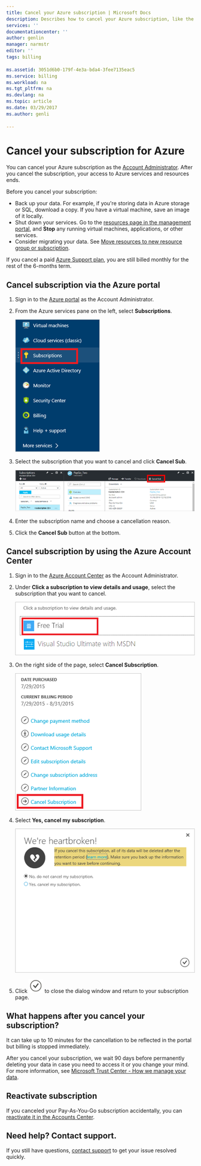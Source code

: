 ```yaml
---
title: Cancel your Azure subscription | Microsoft Docs
description: Describes how to cancel your Azure subscription, like the Free Trial subscription
services: ''
documentationcenter: ''
author: genlin
manager: narmstr
editor: ''
tags: billing

ms.assetid: 3051d6b0-179f-4e3a-bda4-3fee7135eac5
ms.service: billing
ms.workload: na
ms.tgt_pltfrm: na
ms.devlang: na
ms.topic: article
ms.date: 03/29/2017
ms.author: genli

---
```

# Cancel your subscription for Azure
You can cancel your Azure subscription as the [Account Administrator](billing-subscription-transfer.md#whoisaa). After you cancel the subscription, your access to Azure services and resources ends.

Before you cancel your subscription:

* Back up your data. For example, if you're storing data in Azure storage or SQL, download a copy. If you have a virtual machine, save an image of it locally.
* Shut down your services. Go to the [resources page in the management portal](https://ms.portal.azure.com/?flight=1#blade/HubsExtension/Resources/resourceType/Microsoft.Resources%2Fresources), and **Stop** any running virtual machines, applications, or other services.
* Consider migrating your data. See [Move resources to new resource group or subscription](../azure-resource-manager/resource-group-move-resources.md).

If you cancel a paid [Azure Support plan](https://azure.microsoft.com/support/plans/), you are still billed monthly for the rest of the 6-months term.

## Cancel subscription via the Azure portal
1. Sign in to the [Azure portal](https://portal.azure.com) as the Account Administrator.

2. From the Azure services pane on the left, select **Subscriptions**.

    ![Screenshot that shows the Subscriptions button](./media/billing-download-azure-invoice-daily-usage-date/submenu.png)

3. Select the subscription that you want to cancel and click **Cancel Sub**.

    ![Screenshot that shows the Cancel button](./media/billing-how-to-cancel-azure-subscription/cancel_ibiza.png)
4. Enter the subscription name and choose a cancellation reason. 
5. Click the **Cancel Sub** button at the bottom.

## Cancel subscription by using the Azure Account Center
1. Sign in to the [Azure Account Center](https://account.windowsazure.com/subscriptions) as the Account Administrator.
2. Under **Click a subscription to view details and usage**, select the subscription that you want to cancel.

    ![Screenshot that shows an example subscription selected](./media/billing-how-to-cancel-azure-subscription/Selectsub.png)
3. On the right side of the page, select **Cancel Subscription**.

    ![Screenshot that shows the Cancel subscription button](./media/billing-how-to-cancel-azure-subscription/cancelsub.png)
4. Select **Yes, cancel my subscription**.

    ![Screenshot that shows the Cancel dialog](./media/billing-how-to-cancel-azure-subscription/cancelbox.png)
5. Click ![Check symbol button](./media/billing-how-to-cancel-azure-subscription/checkbutton.png) to close the dialog window and return to your subscription page.

## What happens after you cancel your subscription?
It can take up to 10 minutes for the cancellation to be reflected in the portal but billing is stopped immediately.

After you cancel your subscription, we wait 90 days before permanently deleting your data in case you need to access it or you change your mind. For more information, see [Microsoft Trust Center - How we manage your data](https://go.microsoft.com/fwLink/p/?LinkID=822930&clcid=0x409).

## Reactivate subscription
If you canceled your Pay-As-You-Go subscription accidentally, you can [reactivate it in the Accounts Center](billing-subscription-become-disable.md).

## Need help? Contact support.
If you still have questions, [contact support](https://portal.azure.com/?#blade/Microsoft_Azure_Support/HelpAndSupportBlade) to get your issue resolved quickly.
